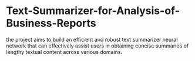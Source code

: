 # Text-Summarizer-for-Analysis-of-Business-Reports
the project aims to build an efficient and robust text summarizer neural network that can effectively assist users in obtaining concise summaries of lengthy textual content across various domains.
